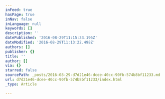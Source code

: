 ```yaml
---
inFeed: true
hasPage: true
inNav: false
inLanguage: null
keywords: []
description: ''
datePublished: '2016-08-29T11:15:33.196Z'
dateModified: '2016-08-29T11:13:22.498Z'
authors: []
publisher: {}
title: ''
author: []
via: {}
starred: false
sourcePath: _posts/2016-08-29-d7d21e46-dcee-40cc-90fb-574b8bf11233.md
url: d7d21e46-dcee-40cc-90fb-574b8bf11233/index.html
_type: Article

---
```

